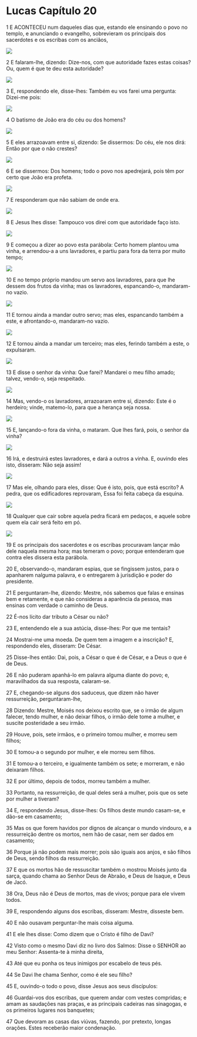# Lucas Capítulo 20

1	E ACONTECEU num daqueles dias que, estando ele ensinando o povo no templo, e anunciando o evangelho, sobrevieram os principais dos sacerdotes e os escribas com os anciãos,

![](.img/42_Lk_20_01_RG.jpg)

2	E falaram-lhe, dizendo: Dize-nos, com que autoridade fazes estas coisas? Ou, quem é que te deu esta autoridade?

![](.img/42_Lk_20_02_RG.jpg)

3	E, respondendo ele, disse-lhes: Também eu vos farei uma pergunta: Dizei-me pois:

![](.img/42_Lk_20_03_RG.jpg)

4	O batismo de João era do céu ou dos homens?

![](.img/42_Lk_20_04_RG.jpg)

5	E eles arrazoavam entre si, dizendo: Se dissermos: Do céu, ele nos dirá: Então por que o não crestes?

![](.img/42_Lk_20_05_RG.jpg)

6	E se dissermos: Dos homens; todo o povo nos apedrejará, pois têm por certo que João era profeta.

![](.img/42_Lk_20_06_RG.jpg)

7	E responderam que não sabiam de onde era.

![](.img/42_Lk_20_07_RG.jpg)

8	E Jesus lhes disse: Tampouco vos direi com que autoridade faço isto.

![](.img/42_Lk_20_08_RG.jpg)

9	E começou a dizer ao povo esta parábola: Certo homem plantou uma vinha, e arrendou-a a uns lavradores, e partiu para fora da terra por muito tempo;

![](.img/42_Lk_20_09_RG.jpg)

10	E no tempo próprio mandou um servo aos lavradores, para que lhe dessem dos frutos da vinha; mas os lavradores, espancando-o, mandaram-no vazio.

![](.img/42_Lk_20_10_RG.jpg)

11	E tornou ainda a mandar outro servo; mas eles, espancando também a este, e afrontando-o, mandaram-no vazio.

![](.img/42_Lk_20_11_RG.jpg)

12	E tornou ainda a mandar um terceiro; mas eles, ferindo também a este, o expulsaram.

![](.img/42_Lk_20_12_RG.jpg)

13	E disse o senhor da vinha: Que farei? Mandarei o meu filho amado; talvez, vendo-o, seja respeitado.

![](.img/42_Lk_20_13_RG.jpg)

14	Mas, vendo-o os lavradores, arrazoaram entre si, dizendo: Este é o herdeiro; vinde, matemo-lo, para que a herança seja nossa.

![](.img/42_Lk_20_14_RG.jpg)

15	E, lançando-o fora da vinha, o mataram. Que lhes fará, pois, o senhor da vinha?

![](.img/42_Lk_20_15_RG.jpg)

16	Irá, e destruirá estes lavradores, e dará a outros a vinha. E, ouvindo eles isto, disseram: Não seja assim!

![](.img/42_Lk_20_16_RG.jpg)

17	Mas ele, olhando para eles, disse: Que é isto, pois, que está escrito? A pedra, que os edificadores reprovaram, Essa foi feita cabeça da esquina.

![](.img/42_Lk_20_17_RG.jpg)

18	Qualquer que cair sobre aquela pedra ficará em pedaços, e aquele sobre quem ela cair será feito em pó.

![](.img/42_Lk_20_18_RG.jpg)

19	E os principais dos sacerdotes e os escribas procuravam lançar mão dele naquela mesma hora; mas temeram o povo; porque entenderam que contra eles dissera esta parábola.

20	E, observando-o, mandaram espias, que se fingissem justos, para o apanharem nalguma palavra, e o entregarem à jurisdição e poder do presidente.

21	E perguntaram-lhe, dizendo: Mestre, nós sabemos que falas e ensinas bem e retamente, e que não consideras a aparência da pessoa, mas ensinas com verdade o caminho de Deus.

22	É-nos lícito dar tributo a César ou não?

23	E, entendendo ele a sua astúcia, disse-lhes: Por que me tentais?

24	Mostrai-me uma moeda. De quem tem a imagem e a inscrição? E, respondendo eles, disseram: De César.

25	Disse-lhes então: Dai, pois, a César o que é de César, e a Deus o que é de Deus.

26	E não puderam apanhá-lo em palavra alguma diante do povo; e, maravilhados da sua resposta, calaram-se.

27	E, chegando-se alguns dos saduceus, que dizem não haver ressurreição, perguntaram-lhe,

28	Dizendo: Mestre, Moisés nos deixou escrito que, se o irmão de algum falecer, tendo mulher, e não deixar filhos, o irmão dele tome a mulher, e suscite posteridade a seu irmão.

29	Houve, pois, sete irmãos, e o primeiro tomou mulher, e morreu sem filhos;

30	E tomou-a o segundo por mulher, e ele morreu sem filhos.

31	E tomou-a o terceiro, e igualmente também os sete; e morreram, e não deixaram filhos.

32	E por último, depois de todos, morreu também a mulher.

33	Portanto, na ressurreição, de qual deles será a mulher, pois que os sete por mulher a tiveram?

34	E, respondendo Jesus, disse-lhes: Os filhos deste mundo casam-se, e dão-se em casamento;

35	Mas os que forem havidos por dignos de alcançar o mundo vindouro, e a ressurreição dentre os mortos, nem hão de casar, nem ser dados em casamento;

36	Porque já não podem mais morrer; pois são iguais aos anjos, e são filhos de Deus, sendo filhos da ressurreição.

37	E que os mortos hão de ressuscitar também o mostrou Moisés junto da sarça, quando chama ao Senhor Deus de Abraão, e Deus de Isaque, e Deus de Jacó.

38	Ora, Deus não é Deus de mortos, mas de vivos; porque para ele vivem todos.

39	E, respondendo alguns dos escribas, disseram: Mestre, disseste bem.

40	E não ousavam perguntar-lhe mais coisa alguma.

41	E ele lhes disse: Como dizem que o Cristo é filho de Davi?

42	Visto como o mesmo Davi diz no livro dos Salmos: Disse o SENHOR ao meu Senhor: Assenta-te à minha direita,

43	Até que eu ponha os teus inimigos por escabelo de teus pés.

44	Se Davi lhe chama Senhor, como é ele seu filho?

45	E, ouvindo-o todo o povo, disse Jesus aos seus discípulos:

46	Guardai-vos dos escribas, que querem andar com vestes compridas; e amam as saudações nas praças, e as principais cadeiras nas sinagogas, e os primeiros lugares nos banquetes;

47	Que devoram as casas das viúvas, fazendo, por pretexto, longas orações. Estes receberão maior condenação.

